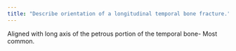 ```yaml
---
title: "Describe orientation of a longitudinal temporal bone fracture."
---
```

Aligned with long axis of the petrous portion of the temporal bone- Most common.


